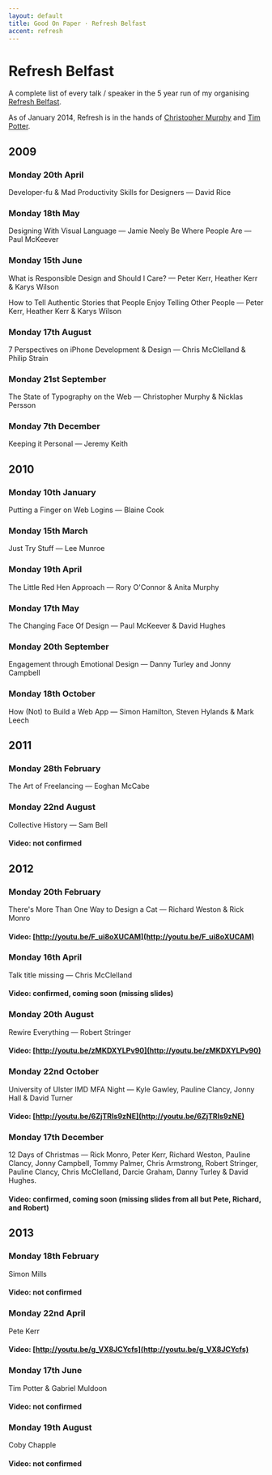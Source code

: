 ```yaml
---
layout: default
title: Good On Paper · Refresh Belfast
accent: refresh
---
```


# Refresh Belfast 

A complete list of every talk / speaker in the 5 year run of my organising [Refresh Belfast](http://refreshbelfast.com). 

As of January 2014, Refresh is in the hands of [Christopher Murphy](http://monographic.org/) and [Tim Potter](http://tejpotter.com/).

## 2009

### Monday 20th April
Developer-fu & Mad Productivity Skills for Designers — David Rice

### Monday 18th May
Designing With Visual Language — Jamie Neely
Be Where People Are — Paul McKeever

### Monday 15th June
What is Responsible Design and Should I Care? — Peter Kerr, Heather Kerr & Karys Wilson

How to Tell Authentic Stories that People Enjoy Telling Other People — Peter Kerr, Heather Kerr & Karys Wilson

### Monday 17th August
7 Perspectives on iPhone Development & Design — Chris McClelland & Philip Strain

### Monday 21st September
The State of Typography on the Web — Christopher Murphy & Nicklas Persson

### Monday 7th December
Keeping it Personal — Jeremy Keith


## 2010

### Monday 10th January
Putting a Finger on Web Logins — Blaine Cook

### Monday 15th March
Just Try Stuff — Lee Munroe

### Monday 19th April
The Little Red Hen Approach — Rory O'Connor & Anita Murphy

### Monday 17th May
The Changing Face Of Design — Paul McKeever & David Hughes

### Monday 20th September
Engagement through Emotional Design — Danny Turley and Jonny Campbell

### Monday 18th October
How (Not) to Build a Web App — Simon Hamilton, Steven Hylands & Mark Leech


## 2011

### Monday 28th February
The Art of Freelancing — Eoghan McCabe

### Monday 22nd August
Collective History — Sam Bell
#### Video: not confirmed


## 2012

### Monday 20th February
There's More Than One Way to Design a Cat — Richard Weston & Rick Monro
#### Video: [http://youtu.be/F_ui8oXUCAM](http://youtu.be/F_ui8oXUCAM)

### Monday 16th April
Talk title missing — Chris McClelland
#### Video: confirmed, coming soon (missing slides)

### Monday 20th August
Rewire Everything — Robert Stringer
#### Video: [http://youtu.be/zMKDXYLPv90](http://youtu.be/zMKDXYLPv90)

### Monday 22nd October
University of Ulster IMD MFA Night — Kyle Gawley, Pauline Clancy, Jonny Hall & David Turner 
#### Video: [http://youtu.be/6ZjTRls9zNE](http://youtu.be/6ZjTRls9zNE)

### Monday 17th December
12 Days of Christmas — Rick Monro, Peter Kerr, Richard Weston, Pauline Clancy, Jonny Campbell, Tommy Palmer, Chris Armstrong, Robert Stringer, Pauline Clancy, Chris McClelland, Darcie Graham, Danny Turley & David Hughes.
#### Video: confirmed, coming soon (missing slides from all but Pete, Richard, and Robert)


## 2013

### Monday 18th February
Simon Mills
#### Video: not confirmed

### Monday 22nd April
Pete Kerr
#### Video: [http://youtu.be/g_VX8JCYcfs](http://youtu.be/g_VX8JCYcfs)

### Monday 17th June
Tim Potter & Gabriel Muldoon
#### Video: not confirmed

### Monday 19th August
Coby Chapple
#### Video: not confirmed
